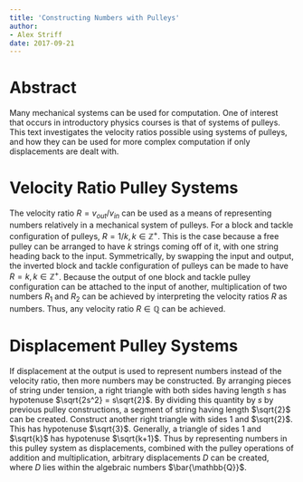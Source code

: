 ```yaml
---
title: 'Constructing Numbers with Pulleys'
author:
- Alex Striff
date: 2017-09-21
---
```


Abstract
========

Many mechanical systems can be used for computation. One of interest that occurs
in introductory physics courses is that of systems of pulleys. This text
investigates the velocity ratios possible using systems of pulleys, and how they
can be used for more complex computation if only displacements are dealt with.

Velocity Ratio Pulley Systems
=============================

The velocity ratio $R = {v_{out}}/{v_{in}}$ can be used as a means of
representing numbers relatively in a mechanical system of pulleys. For a block
and tackle configuration of pulleys, $R = {1}/{k}, k \in \mathbb{Z^+}$. This is
the case because a free pulley can be arranged to have $k$ strings coming off of
it, with one string heading back to the input. Symmetrically, by swapping the
input and output, the inverted block and tackle configuration of pulleys can be
made to have $R = k, k \in \mathbb{Z^+}$. Because the output of one block and
tackle pulley configuration can be attached to the input of another,
multiplication of two numbers $R_1$ and $R_2$ can be achieved by interpreting
the velocity ratios $R$ as numbers. Thus, any velocity ratio $R \in \mathbb{Q}$
can be achieved.

Displacement Pulley Systems
===========================

If displacement at the output is used to represent numbers instead of the
velocity ratio, then more numbers may be constructed. By arranging pieces of
string under tension, a right triangle with both sides having length $s$ has
hypotenuse $\sqrt{2s^2} = s\sqrt{2}$. By dividing this quantity by $s$ by
previous pulley constructions, a segment of string having length $\sqrt{2}$ can
be created. Construct another right triangle with sides $1$ and $\sqrt{2}$. This
has hypotenuse $\sqrt{3}$. Generally, a triangle of sides $1$ and $\sqrt{k}$ has
hypotenuse $\sqrt{k+1}$. Thus by representing numbers in this pulley system as
displacements, combined with the pulley operations of addition and
multiplication, arbitrary displacements $D$ can be created, where $D$ lies
within the algebraic numbers $\bar{\mathbb{Q}}$.

